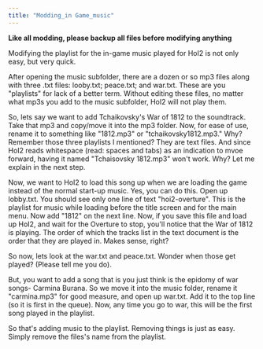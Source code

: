 ```yaml
---
title: "Modding_in Game_music"
---
```


**Like all modding, please backup all files before modifying anything**

Modifying the playlist for the in-game music played for HoI2 is not only
easy, but very quick.

After opening the music subfolder, there are a dozen or so mp3 files
along with three .txt files: looby.txt; peace.txt; and war.txt. These
are you "playlists" for lack of a better term. Without editing these
files, no matter what mp3s you add to the music subfolder, HoI2 will not
play them.

So, lets say we want to add Tchaikovsky's War of 1812 to the soundtrack.
Take that mp3 and copy/move it into the mp3 folder. Now, for ease of
use, rename it to something like "1812.mp3" or "tchaikovsky1812.mp3."
Why? Remember those three playlists I mentioned? They are text files.
And since HoI2 reads whitespace (read: spaces and tabs) as an indication
to mvoe forward, having it named "Tchaisovsky 1812.mp3" won't work. Why?
Let me explain in the next step.

Now, we want to HoI2 to load this song up when we are loading the game
instead of the normal start-up music. Yes, you can do this. Open up
lobby.txt. You should see only one line of text "hoi2-overture". This is
the playlist for music while loading before the title screen and for the
main menu. Now add "1812" on the next line. Now, if you save this file
and load up HoI2, and wait for the Overture to stop, you'll notice that
the War of 1812 is playing. The order of which the tracks list in the
text document is the order that they are played in. Makes sense, right?

So now, lets look at the war.txt and peace.txt. Wonder when those get
played? (Please tell me you do).

But, you want to add a song that is you just think is the epidomy of war
songs- Carmina Burana. So we move it into the music folder, rename it
"carmina.mp3" for good measure, and open up war.txt. Add it to the top
line (so it is first in the queue). Now, any time you go to war, this
will be the first song played in the playlist.

So that's adding music to the playlist. Removing things is just as easy.
Simply remove the files's name from the playlist.

